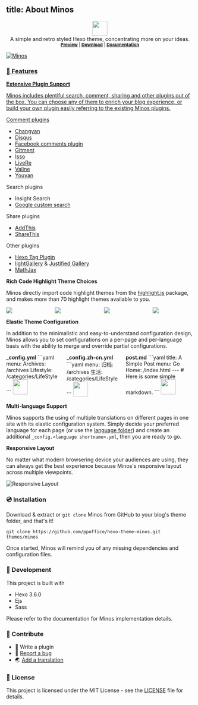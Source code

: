 title: About Minos
---
<p align="center">
<img height="40" src="http://blog.zhangruipeng.me/hexo-theme-minos/images/logo.png">
<br>
A simple and retro styled Hexo theme, concentrating more on your ideas.
<br>
<small><a href="http://blog.zhangruipeng.me/hexo-theme-minos/"><b>Preview</b></a> | <a href="https://github.com/ppoffice/hexo-theme-minos/archive/master.zip"><b>Download</b></a> | <a href="http://ppoffice.github.io/hexo-theme-minos/categories/Documentation/"><b>Documentation</b></small>
</p>

![Minos](http://ppoffice.github.io/hexo-theme-minos/gallery/preview.png "Minos Preview")

### :gift: Features

**Extensive Plugin Support**

Minos includes plentiful search, comment, sharing and other plugins out of the box. You can choose any of them to enrich your
blog experience, or build your own plugin easily referring to the existing Minos plugins.

Comment plugins

- [Changyan](http://changyan.kuaizhan.com/)
- [Disqus](https://disqus.com/)
- [Facebook comments plugin](https://developers.facebook.com/docs/plugins/comments/)
- [Gitment](https://github.com/imsun/gitment)
- [Isso](https://posativ.org/isso/)
- [LiveRe](https://livere.com/)
- [Valine](https://github.com/xCss/Valine)
- [Youyan](http://www.uyan.cc/)

Search plugins

- Insight Search
- [Google custom search](https://www.google.com/cse/)

Share plugins

- [AddThis](http://www.addthis.com/)
- [ShareThis](https://www.sharethis.com/)

Other plugins

- [Hexo Tag Plugin](https://hexo.io/docs/tag-plugins.html)
- [lightGallery](https://sachinchoolur.github.io/lightGallery/) & [Justified Gallery](http://miromannino.github.io/Justified-Gallery/)
- [MathJax](https://www.mathjax.org/)

**Rich Code Highlight Theme Choices**

Minos directly import code highlight themes from the [highlight.js](https://highlightjs.org/) package, and makes more than 
70 highlight themes available to you.

<div class="columns is-multiline is-mobile">
<div class="column is-half-mobile"><img src="http://blog.zhangruipeng.me/hexo-theme-minos/gallery/code-highlight/tomorrow.png"></div>
<div class="column is-half-mobile"><img src="http://blog.zhangruipeng.me/hexo-theme-minos/gallery/code-highlight/atom-one-light.png"></div>
<div class="column is-half-mobile"><img src="http://blog.zhangruipeng.me/hexo-theme-minos/gallery/code-highlight/monokai.png"></div>
<div class="column is-half-mobile"><img src="http://blog.zhangruipeng.me/hexo-theme-minos/gallery/code-highlight/androidstudio.png"></div>
</div>

**Elastic Theme Configuration**

In addition to the minimalistic and easy-to-understand configuration design, Minos allows you to set configurations on a 
per-page and per-language basis with the ability to merge and override partial configurations.

<div class="columns is-multiline">
    <div class="column is-half is-12-mobile">
        <b>_config.yml</b>
        ```yaml
        menu:
          Archives: /archives
          Lifestyle: /categories/LifeStyle
        ```
        <img style="height:40px" src="http://blog.zhangruipeng.me/hexo-theme-minos/gallery/navbar/main-config.png">
    </div>
    <div class="column is-half is-12-mobile">
        <b>_config.zh-cn.yml</b>
        ```yaml
        menu:
          归档: /archives
          生活: /categories/LifeStyle
        ```
        <img style="height:40px" src="http://blog.zhangruipeng.me/hexo-theme-minos/gallery/navbar/language-config.png">
    </div>
    <div class="column is-half is-12-mobile">
        <b>post.md</b>
        ```yaml
        title: A Simple Post
        menu:
          Go Home: /index.html
        ---
        # Here is some simple markdown.
        ```
        <img style="height:40px" src="http://blog.zhangruipeng.me/hexo-theme-minos/gallery/navbar/post-config.png">
    </div>
</div>

**Multi-language Support**

Minos supports the using of multiple translations on different pages in one site with its elastic configuration system. 
Simply decide your preferred language for each page (or use the [language folder](https://hexo.io/docs/internationalization.html#Path)) 
and create an additional `_config.<language shortname>.yml`, then you are ready to go.

**Responsive Layout**

No matter what modern browsering device your audiences are using, they can always get the best experience because Minos's responsive
layout across multiple viewpoints.

![Responsive Layout](http://blog.zhangruipeng.me/hexo-theme-minos/gallery/responsive.png)

### :cd: Installation

Download & extract or `git clone` Minos from GitHub to your blog's theme folder, and that's it!

```shell
git clone https://github.com/ppoffice/hexo-theme-minos.git themes/minos
```

Once started, Minos will remind you of any missing dependencies and configuration files.

### :hammer: Development

This project is built with

- Hexo 3.6.0
- Ejs
- Sass

Please refer to the documentation for Minos implementation details.

### :tada: Contribute

- :electric_plug: Write a plugin
- :triangular_flag_on_post: <a href="https://github.com/ppoffice/hexo-theme-minos/issues/new">Report a bug</a>
- :earth_asia: <a href="https://github.com/ppoffice/hexo-theme-minos/tree/master/languages">Add a translation</a>

### :memo: License

This project is licensed under the MIT License - see the [LICENSE](https://github.com/ppoffice/hexo-theme-minos/blob/master/LICENSE) file for details.